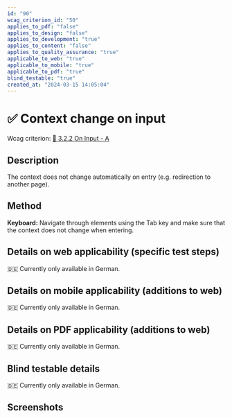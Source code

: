 ```yaml
---
id: "90"
wcag_criterion_id: "50"
applies_to_pdf: "false"
applies_to_design: "false"
applies_to_development: "true"
applies_to_content: "false"
applies_to_quality_assurance: "true"
applicable_to_web: "true"
applicable_to_mobile: "true"
applicable_to_pdf: "true"
blind_testable: "true"
created_at: "2024-03-15 14:05:04"
---
```


# ✅ Context change on input

Wcag criterion: [📜 3.2.2 On Input - A](..)

## Description

The context does not change automatically on entry (e.g. redirection to another page).

## Method

**Keyboard:** Navigate through elements using the Tab key and make sure that the context does not change when entering.

## Details on web applicability (specific test steps)

🇩🇪 Currently only available in German.

## Details on mobile applicability (additions to web)

🇩🇪 Currently only available in German.

## Details on PDF applicability (additions to web)

🇩🇪 Currently only available in German.

## Blind testable details

🇩🇪 Currently only available in German.

## Screenshots

